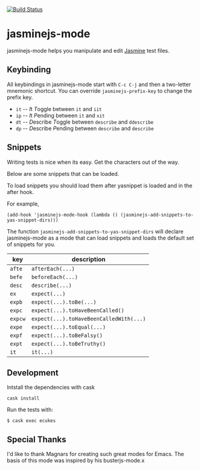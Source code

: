[![Build Status](https://travis-ci.org/stoltene2/jasminejs-mode.svg)](https://travis-ci.org/stoltene2/jasminejs-mode)

# jasminejs-mode

jasminejs-mode helps you manipulate and edit [Jasmine](http://jasmine.github.io/) test files.

## Keybinding

All keybindings in jasminejs-mode start with `C-c C-j` and then a two-letter mnemonic shortcut. You can override `jasminejs-prefix-key` to change the prefix key.

* `it` -- *I*t *T*oggle between `it` and `iit`
* `ip` -- *I*t *P*ending between `it` and `xit`
* `dt` -- *D*escribe *T*oggle between `describe` and `ddescribe`
* `dp` -- *D*escribe *P*ending between `describe` and `describe`

## Snippets

Writing tests is nice when its easy. Get the characters out of the way.

Below are some snippets that can be loaded.

To load snippets you should load them after yasnippet is loaded and in the after hook.

For example,

```elisp
(add-hook 'jasminejs-mode-hook (lambda () (jasminejs-add-snippets-to-yas-snippet-dirs)))
```

The function `jasminejs-add-snippets-to-yas-snippet-dirs` will declare
jasminejs-mode as a mode that can load snippets and loads the default
set of snippets for you.


| key      | description                           |
| -------- | ------------------------------------- |
| `afte`     | `afterEach(...)`                        |
| `befe`     | `beforeEach(...)`                       |
| `desc`     | `describe(...)`                         |
| `ex`       | `expect(...)`                           |
| `expb`     | `expect(...).toBe(...)`                 |
| `expc`     | `expect(...).toHaveBeenCalled()`        |
| `expcw`    | `expect(...).toHaveBeenCalledWith(...)` |
| `expe`     | `expect(...).toEqual(...)`              |
| `expf`     | `expect(...).toBeFalsy()`               |
| `expt`     | `expect(...).toBeTruthy()`              |
| `it`       | `it(...)`                               |


## Development

Intstall the dependencies with cask

    cask install


Run the tests with:

    $ cask exec ecukes

## Special Thanks

I'd like to thank Magnars for creating such great modes for Emacs. The basis of this mode was inspired by his busterjs-mode.x
